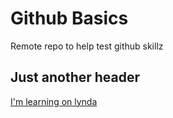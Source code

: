 # Github Basics
Remote repo to help test github skillz

## Just another header

[I'm learning on lynda](http://lynda.com)
